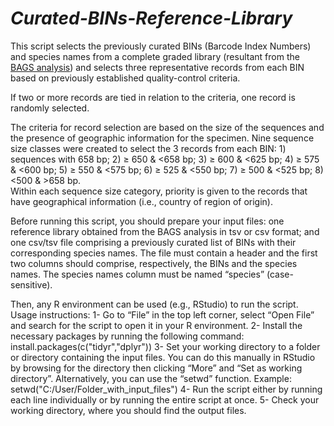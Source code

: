 # *Curated-BINs-Reference-Library*

This script selects the previously curated BINs (Barcode Index Numbers) and species names from a complete graded library (resultant from the [BAGS analysis](https://github.com/tadeu95/BAGS)) 
and selects three representative records from each BIN based on previously established quality-control criteria. 

If two or more records are tied in relation to the criteria, one record is randomly selected. 

The criteria for record selection are based on the size of the sequences and the presence of geographic information for the specimen. 
Nine sequence size classes were created to select the 3 records from each BIN: 1) sequences with 658 bp; 2) ≥ 650 & <658 bp; 3) ≥ 600 & <625 bp; 4) ≥ 575 & <600 bp; 5) ≥ 550 & <575 bp; 6) ≥ 525 & <550 bp; 7) ≥ 500 & <525 bp; 8) <500 & >658 bp.  
Within each sequence size category, priority is given to the records that have geographical information (i.e., country of region of origin).

Before running this script, you should prepare your input files: one reference library obtained from the BAGS analysis in tsv or csv format; 
and one csv/tsv file comprising a previously curated list of BINs with their corresponding species names. The file must contain a header and the first two columns should comprise, respectively, the BINs and the species names. 
The species names column must be named “species” (case-sensitive).

Then, any R environment can be used (e.g., RStudio) to run the script. Usage instructions:
1-	Go to “File” in the top left corner, select “Open File” and search for the script to open it in your R environment.
2-	Install the necessary packages by running the following command: install.packages(c("tidyr","dplyr"))
3-	Set your working directory to a folder or directory containing the input files. You can do this manually in RStudio by browsing for the directory then clicking “More” and “Set as working directory”. Alternatively, you can use the “setwd” function. Example: setwd("C:/User/Folder_with_input_files")
4-	Run the script either by running each line individually or by running the entire script at once.
5-	Check your working directory, where you should find the output files.


